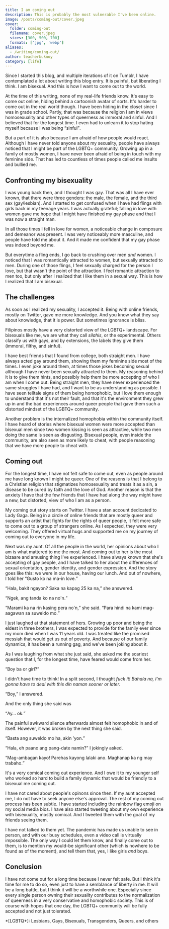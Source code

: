 ```yaml
---
title: I am coming out
description: This is probably the most vulnerable I've been online.
image: /posts/coming-out/cover.jpeg
cover:
  folder: coming-out
  filename: cover.jpeg
  sizes: [300, 500, 700]
  formats: ['jpg', 'webp']
aliases: 
  - /writing/coming-out/
author: teacherbuknoy
category: [life]
---
```


Since I started this blog, and multiple iterations of it on Tumblr, I have contemplated a lot about writing this blog entry. It is painful, but liberating I think. I am bisexual. And this is how I want to come out to the world.

At the time of this writing, none of my real-life friends know. It's easy to come out online, hiding behind a cartoonish avatar of sorts. It's harder to come out in the real world though. I have been hiding in the closet since I was in grade school. Partly, that was because the religion I am in views homosexuality and other types of queerness as immoral and sinful. And I believed that for the longest time. I even had to unlearn it to stop hating myself because I was being <q>sinful</q>.

But a part of it is also because I am afraid of how people would react. Although I have never told anyone about my sexuality, people have always noticed that I might be part of the LGBTQ+ community. Growing up in a family of mostly women, I have never been afraid of being in touch with my feminine side. That has led to countless of times people called me insults and bullied me.

## Confronting my bisexuality

I was young back then, and I thought I was gay. That was all I have ever known, that there were three genders: the male, the female, and the third sex (gay/lesbian). And I started to get confused when I have had flings with girls back in my teenage years. I was actually grateful; falling in love with women gave me hope that I might have finished my gay phase and that I was now a straight man.

In all those times I fell in love for women, a noticeable change in composure and demeanor was present. I was very noticeably more masculine, and people have told me about it. And it made me confident that my gay phase was indeed beyond me.

But everytime a fling ends, I go back to crushing over men *and* women. I noticed that I was romantically attracted to women, but sexually attracted to men. During one of those flings, I feel sexually charged for the person I love, but that wasn't the point of the attraction. I feel romantic attraction to men too, but only after I realized that I like them in a sexual way. This is how I realized that I am bisexual.

## The challenges

As soon as I realized my sexuality, I accepted it. Being with online friends, mostly on Twitter, gave me more knowledge. And you know what they say about knowledge, that it is power. But sometimes ignorance is bliss.

Filipinos mostly have a very distorted view of the LGBTQ+ landscape. For bisexuals like me, we are what they call <i lang="tl">silahis</i>, or the experimental. Others classify us with gays, and by extensions, the labels they give them (immoral, filthy, and sinful).

I have best friends that I found from college, both straight men. I have always acted gay around them, showing them my feminine side most of the times. I even joke around them, at times those jokes becoming sexual although I have never been sexually attracted to them. My reasoning behind it is to give them hints, and possibly help them be more accepting of who I am when I come out. Being straight men, they have never experienced the same struggles I have had, and I want to be as understanding as possible. I have seen telltale signs of them being homophobic, but I love them enough to understand that it's not their fault, and that it's the environment they grew up in and the bad experiences around queer people that gave them such a distorted mindset of the LGBTQ+ community.

Another problem is the internalized homophobia within the community itself. I have heard of stories where bisexual women were more accepted than bisexual men since two women kissing is seen as attractive, while two men doing the same is seen as disgusting. Bisexual people, even inside the community, are also seen as more likely to cheat, with people reasoning that we have more people to cheat with.

## Coming out

For the longest time, I have not felt safe to come out, even as people around me have long known I might be queer. One of the reasons is that I belong to a Christian religion that stigmatizes homosexuality and treats it as a sin, a disease to be cured by faith and the love of God. Another reason is that the anxiety I have that the few friends that I have had along the way might have a new, but distorted, view of who I am as a person.

My coming out story starts on Twitter. I have a stan account dedicated to Lady Gaga. Being in a circle of online friends that are mostly queer and supports an artist that fights for the rights of queer people, it felt more safe to come out to a group of strangers online. As I expected, they were very welcoming. They offered virtual hugs and supported me on my journey of coming out to everyone in my life.

Next was my aunt. Of all the people in the world, her opinions about who I am is what mattered to me the most. And coming out to her is the most bizaare and amusing thing I've experienced. I have always known that she's accepting of gay people, and I have talked to her about the differences of sexual orientation, gender identity, and gender expression. And the story goes like this: we were in our house, having our lunch. And out of nowhere, I told her <q lang="fil">Gusto ko na ma-in love.</q>

<q lang="fil">Hala, bakit ngayon? Saka na kapag 25 ka na,</q> she answered.

<q lang="fil">Ngek, ang tanda ko na no'n.</q>

<q lang="fil">Marami ka na rin kasing pera no'n,</q> she said. <q lang="fil">Para hindi na kami mag-aagawan sa suweldo mo.</q>

I just laughed at that statement of hers. Growing up poor and being the eldest in three brothers, I was expected to provide for the family ever since my mom died when I was 11 years old. I was treated like the promised messiah that would get us out of poverty. And because of our family dynamics, it has been a running gag, and we've been joking about it.

As I was laughing from what she just said, she asked me the scariest question that I, for the longest time, have feared would come from her.

<q lang="fil">Boy ba or girl?</q>

I didn't have time to think! In a split second, I thought <i>fuck it! <span lang="fil">Bahala na, I'm gonna have to deal with this din naman sooner or later.</span></i>

<q lang="fil">Boy,</q> I answered.

And the only thing she said was

<q lang="fil">Ay&hellip; ok.</q>

The painful awkward silence afterwards almost felt homophobic in and of itself. However, it was broken by the next thing she said.

<q lang="fil">Basta ang suweldo mo ha, akin &rsquo;yon.</q>

<q lang="fil">Hala, eh paano ang pang-date namin?</q> I jokingly asked.

<q lang="fil">Mag-ambagan kayo! Parehas kayong lalaki ano. Maghanap ka ng may trabaho.</q>

It's a very comical coming out experience. And I owe it to my younger self who worked so hard to build a family dynamic that would be friendly to a bisexual me coming out.

I have not cared about people's opinons since then. If my aunt accepted me, I do not have to seek anyone else's approval. The rest of my coming out process has been subtle. I have started including the rainbow flag emoji on my social media bios. I have also started tweeting about my own experience with bisexuality, mostly comical. And I tweeted them with the goal of my friends seeing them.

I have not talked to them yet. The pandemic has made us unable to see in person, and with our busy schedules, even a video call is virtually impossible. The only way I could let them know, and finally come out to them, is to mention my would-be significant other (which is nowhere to be found as of the moment), and tell them that, yes, I like girls <em>and</em> boys.

## Conclusion

I have not come out for a long time because I never felt safe. But I think it's time for me to do so, even just to have a semblance of liberty in me. It will be a long battle, but I think it will be a worthwhile one. Especially since every single person owning their sexuality contributes to the normalization of queerness in a very conservative and homophobic society. This is of course with hopes that one day, the LGBTQ+ community will be fully accepted and not just tolerated.

*[LGBTQ+]: Lesbians, Gays, Bisexuals, Transgenders, Queers, and others
